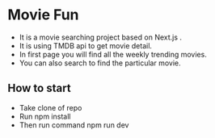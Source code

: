 # Movie Fun

* It is a movie searching project based on Next.js .
* It is using TMDB api to get movie detail.
* In first page you will find all the weekly trending movies.
* You can also search to find the particular movie.

## How to start
* Take clone of repo
* Run npm install
* Then run command npm run dev